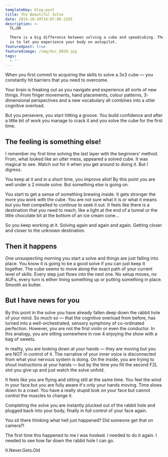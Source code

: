 ```yaml
---
templateKey: blog-post
title: The Beautiful Solve
date: 2019-10-28T16:07:09.229Z
description: >-
  TL;DR

  There is a big difference between solving a cube and speedcubing. The aim here
  is to let you experience your body on autopilot.
featuredpost: true
featuredimage: /img/dsc_0929.jpg
tags:
  - ''
---
```



When you first commit to acquiring the skills to solve a 3x3 cube — you constantly hit barriers that you need to overcome.

Your brain is freaking out as you navigate and experience all sorts of new things. From finger movements, hand placements, colour patterns, 3-dimensional perspectives and a new vocabulary all combines into a utter cognitive overload.

But you persevere, you start hitting a groove. You build confidence and after a little bit of work you manage to crack it and you solve the cube for the first time.

## The feeling is something else!

I remember my first time solving the last layer with the beginners’ method. From, what looked like an utter mess, appeared a solved cube. It was magical to see. Watch out for it when you get around to doing it. But I digress.

You keep at it and in a short time, you improve allot! By this point you are well under a 2 minute solve. But something else is going on.

You start to get a sense of something brewing inside. It gets stronger the more you work with the cube. You are not sure what it is or what it means but you feel compelled to continue to seek it out. It feels like there is a destination that you need to reach, like a light at the end of a tunnel or the little chocolate bit at the bottom of an ice cream cone…

So you keep working at it. Solving again and again and again. Getting closer and closer to the unknown destination.

## Then it happens

One unsuspecting morning you start a solve and things are just falling into place. You know it is going to be a good solve if you can just keep it together. The cube seems to move along the exact path of your current level of skills. Every step just flows into the next one. No setup moves, no AUFs, every turn is either lining something up or putting something in place. Smooth as butter.

## But I have news for you

By this point in the solve you have already fallen deep down the rabbit hole of your mind. So much so — that the cognitive overload from before, has turned into a well-orchestrated, sensory symphony of co-ordinated perfection. However, you are not the first violin or even the conductor. In this analogy, you are sitting somewhere in row 4 enjoying the show with a bag of sweets.

In reality, you are looking down at your hands — they are moving but you are NOT in control of it. The narrative of your inner voice is disconnected from what your nervous system is doing. On the inside, you are trying to shout instructions at your hands — but by the time you fill the second F2L slot you give up and just watch the solve unfold.

It feels like you are flying and sitting still at the same time. You feel the wind in your face but you are fully aware it's only your hands moving. Time slows down to a crawl. You have a really stupid look on your face but cannot control the muscles to change it.

Completing the solve you are instantly plucked out of the rabbit hole and plugged back into your body, finally in full control of your face again.

You sit there thinking what hell just happened? Did someone get that on camera?!

The first time this happened to me I was hooked. I needed to do it again. I needed to see how far down the rabbit hole I can go.

It.Never.Gets.Old
